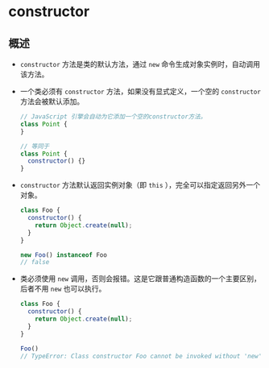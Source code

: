 # constructor

## 概述

  - `constructor` 方法是类的默认方法，通过 `new` 命令生成对象实例时，自动调用该方法。

  - 一个类必须有 `constructor` 方法，如果没有显式定义，一个空的 `constructor` 方法会被默认添加。

    ```javascript
    // JavaScript 引擎会自动为它添加一个空的constructor方法。
    class Point {
    }

    // 等同于
    class Point {
      constructor() {}
    }
    ```

  - `constructor` 方法默认返回实例对象（即 `this` ），完全可以指定返回另外一个对象。

    ```javascript
    class Foo {
      constructor() {
        return Object.create(null);
      }
    }

    new Foo() instanceof Foo
    // false
    ```

  - 类必须使用 `new` 调用，否则会报错。这是它跟普通构造函数的一个主要区别，后者不用 `new` 也可以执行。

    ```javascript
    class Foo {
      constructor() {
        return Object.create(null);
      }
    }

    Foo()
    // TypeError: Class constructor Foo cannot be invoked without 'new'
    ```
